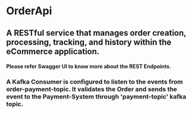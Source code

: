 # OrderApi
## A RESTful service that manages order creation, processing, tracking, and history within the eCommerce application.
#### Please refer Swagger UI to know more about the REST Endpoints.

### A Kafka Consumer is configured to listen to the events from order-payment-topic. It validates the Order and sends the event to the Payment-System through 'payment-topic' kafka topic.


